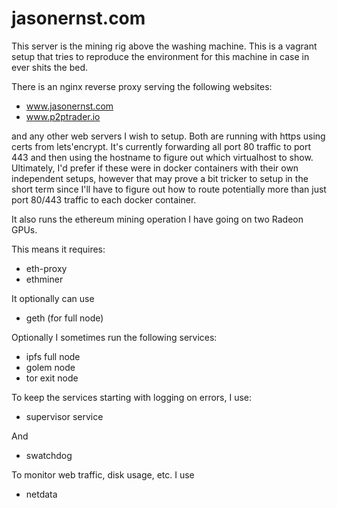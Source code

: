 # jasonernst.com
This server is the mining rig above the washing machine. This is a vagrant setup that tries to reproduce the environment for this machine in case in ever shits the bed.

There is an nginx reverse proxy serving the following websites:
- www.jasonernst.com
- www.p2ptrader.io

and any other web servers I wish to setup. Both are running with https using certs from lets'encrypt. It's currently forwarding all port 80 traffic to port 443 and then using the hostname to figure out which virtualhost to show. Ultimately, I'd prefer if these were in docker containers with their own independent setups, however that may prove a bit tricker to setup in the short term since I'll have to figure out how to route potentially more than just port 80/443 traffic to each docker container.

It also runs the ethereum mining operation I have going on two Radeon GPUs.

This means it requires:
- eth-proxy
- ethminer

It optionally can use
- geth (for full node)

Optionally I sometimes run the following services:
- ipfs full node
- golem node
- tor exit node

To keep the services starting with logging on errors, I use:
- supervisor service

And
- swatchdog

To monitor web traffic, disk usage, etc. I use
- netdata
